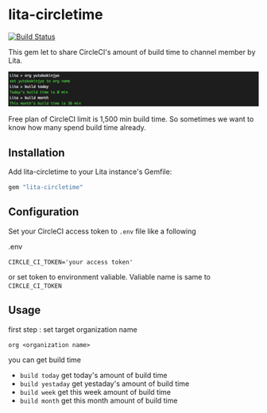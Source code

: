 # lita-circletime

[![Build Status](https://travis-ci.org/yutakakinjyo/lita-circletime.png?branch=master)](https://travis-ci.org/yutakakinjyo/lita-circletime)

This gem let to share CircleCI's amount of build time to channel member by Lita.

![](images/lita_chat.png)

Free plan of CircleCI limit is 1,500 min build time. So sometimes we want to know how many spend build time already.

## Installation

Add lita-circletime to your Lita instance's Gemfile:

``` ruby
gem "lita-circletime"
```

## Configuration

Set your CircleCI access token to `.env` file like a following

.env
```
CIRCLE_CI_TOKEN='your access token'
```

or set token to environment valiable. Valiable name is same to `CIRCLE_CI_TOKEN`

## Usage

first step : set target organization name

```
org <organization name>
```

you can get build time

- `build today` get today's amount of build time
- `build yestaday` get yestaday's amount of build time
- `build week` get this week amount of build time
- `build month` get this month amount of build time
